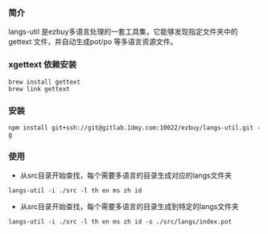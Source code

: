 ### 简介

langs-util 是ezbuy多语言处理的一套工具集，它能够发现指定文件夹中的 gettext 文件，并自动生成pot/po 等多语言资源文件。


### xgettext 依赖安装

```shell
brew install gettext
brew link gettext
```

### 安装

```shell
npm install git+ssh://git@gitlab.1dmy.com:10022/ezbuy/langs-util.git -g 
```

### 使用

- 从src目录开始查找，每个需要多语言的目录生成对应的langs文件夹

```shell
langs-util -i ./src -l th en ms zh id
```

- 从src目录开始查找，每个需要多语言的目录生成到特定的langs文件夹

```shell
langs-util -i ./src -l th en ms zh id -s ./src/langs/index.pot
```